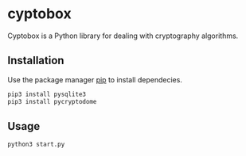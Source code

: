 # cyptobox
Cyptobox is a Python library for dealing with cryptography algorithms.
## Installation

Use the package manager [pip](https://pip.pypa.io/en/stable/) to install dependecies.

```bash
pip3 install pysqlite3
pip3 install pycryptodome
```

## Usage

```python
python3 start.py
```
